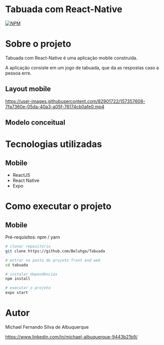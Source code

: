 
# Tabuada com React-Native

[![NPM](https://img.shields.io/npm/l/react)](https://github.com/Beluhga/Tabuada/blob/main/LICENSE) 

# Sobre o projeto

Tabuada com React-Native é uma aplicação mobile construída.

A aplicação consiste em um jogo de tabuada, que da as respostas caso a pessoa erre.

## Layout mobile
https://user-images.githubusercontent.com/82901722/157357608-7fa7360e-05da-40a3-a05f-76174cb0afe0.mp4
## Modelo conceitual

# Tecnologias utilizadas

## Mobile
- ReactJS
- React Native
- Expo

# Como executar o projeto

## Mobile
Pré-requisitos: npm / yarn

```bash
# clonar repositório
git clone https://github.com/Beluhga/Tabuada

# entrar na pasta do projeto front end web
cd tabuada

# instalar dependências
npm install

# executar o projeto
expo start
```

# Autor

Michael Fernando Silva de Albuquerque

https://www.linkedin.com/in/michael-albuquerque-9443b21b9/





